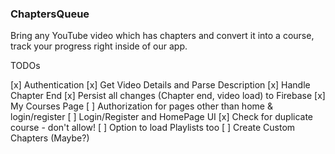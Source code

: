 ### ChaptersQueue
Bring any YouTube video which has chapters and convert it into a course, track your progress right inside of our app.

TODOs

[x] Authentication 
[x] Get Video Details and Parse Description 
[x] Handle Chapter End 
[x] Persist all changes (Chapter end, video load) to Firebase
[x] My Courses Page
[ ] Authorization for pages other than home & login/register
[ ] Login/Register and HomePage UI
[x] Check for duplicate course - don't allow!
[ ] Option to load Playlists too
[ ] Create Custom Chapters (Maybe?)